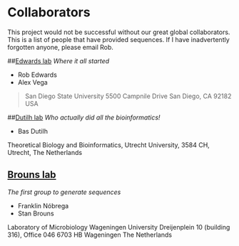 # Collaborators

This project would not be successful without our great global collaborators. This is a list of people that have provided sequences. If I have inadvertently forgotten anyone, please email Rob.

##[Edwards lab](http://edwards.sdsu.edu/research)
*Where it all started*
  * Rob Edwards
  * Alex Vega


> San Diego State University
> 5500 Campnile Drive
> San Diego, CA 92182 
> USA


##[Dutilh lab](http://tbb.bio.uu.nl/dutilh)
*Who actually did all the bioinformatics!*
  * Bas Dutilh

Theoretical Biology and Bioinformatics,
Utrecht University,
3584 CH,
Utrecht,
The Netherlands

## [Brouns lab](http://www.wageningenur.nl/en/Expertise-Services/Chair-groups/Agrotechnology-and-Food-Sciences/Laboratory-of-Microbiology/Research/Themes-Microbe-Bacteriophage-interactions.htm)
*The first group to generate sequences*
  * Franklin Nóbrega
  * Stan Brouns

   Laboratory of Microbiology
   Wageningen University
   Dreijenplein 10 (building 316), Office 046
   6703 HB Wageningen
   The Netherlands




